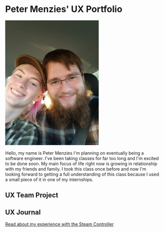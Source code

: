 # Peter Menzies' UX Portfolio

<img src="assets/peter2.jpg" alt="Photo of Peter the author of this page" height="400" />

Hello, my name is Peter Menzies I'm planning on eventually being a software engineer. I've been taking classes for far too long and I'm excited to be done soon. My main focus of life right now is growing in relationship with my friends and family. I took this class once before and now I'm looking forward to getting a full understanding of this class because I used a small piece of it in one of my internships.

## UX Team Project


## UX Journal

[Read about my experience with the Steam Controller](j01/)
